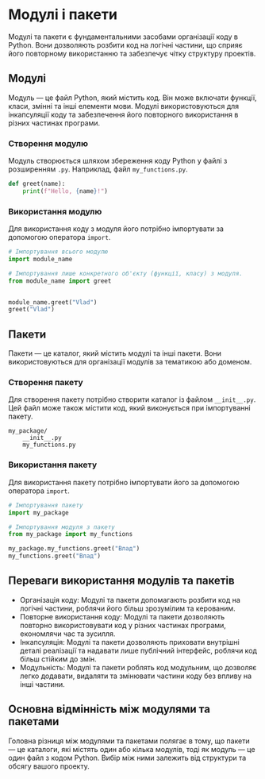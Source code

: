 # Модулі і пакети

Модулі та пакети є фундаментальними засобами організації коду в Python. Вони дозволяють розбити код на логічні частини, що сприяє його повторному використанню та забезпечує чітку структуру проектів.

## Модулі

Модуль — це файл Python, який містить код. Він може включати функції, класи, змінні та інші елементи мови. Модулі використовуються для інкапсуляції коду та забезпечення його повторного використання в різних частинах програми.

### Створення модулю

Модуль створюється шляхом збереження коду Python у файлі з розширенням `.py`. Наприклад, файл `my_functions.py`.

```py
def greet(name):
    print(f"Hello, {name}!")
```

### Використання модулю

Для використання коду з модуля його потрібно імпортувати за допомогою оператора `import`.

```py
# Імпортування всього модулю
import module_name

# Імпортування лише конкретного об'єкту (функції, класу) з модуля.
from module_name import greet


module_name.greet("Vlad")
greet("Vlad")
```

## Пакети

Пакети — це каталог, який містить модулі та інші пакети. Вони використовуються для організації модулів за тематикою або доменом.

### Створення пакету

Для створення пакету потрібно створити каталог із файлом `__init__.py`. Цей файл може також містити код, який виконується при імпортуванні пакету.

```
my_package/
    __init__.py
    my_functions.py
```

### Використання пакету

Для використання пакету потрібно імпортувати його за допомогою оператора `import`.

```py
# Імпортування пакету
import my_package

# Імпортування модуля з пакету
from my_package import my_functions

my_package.my_functions.greet("Влад")
my_functions.greet("Влад")
```

## Переваги використання модулів та пакетів

-   Організація коду: Модулі та пакети допомагають розбити код на логічні частини, роблячи його більш зрозумілим та керованим.
-   Повторне використання коду: Модулі та пакети дозволяють повторно використовувати код у різних частинах програми, економлячи час та зусилля.
-   Інкапсуляція: Модулі та пакети дозволяють приховати внутрішні деталі реалізації та надавати лише публічний інтерфейс, роблячи код більш стійким до змін.
-   Модульність: Модулі та пакети роблять код модульним, що дозволяє легко додавати, видаляти та змінювати частини коду без впливу на інші частини.

## Основна відмінність між модулями та пакетами

Головна різниця між модулями та пакетами полягає в тому, що пакети — це каталоги, які містять один або кілька модулів, тоді як модуль — це один файл з кодом Python. Вибір між ними залежить від структури та обсягу вашого проекту.

